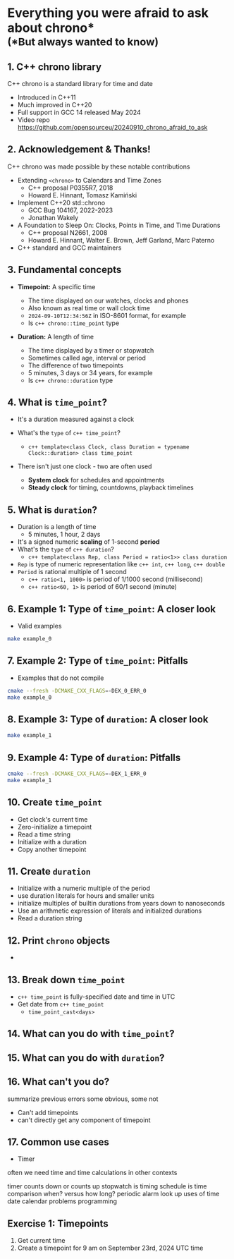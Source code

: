 <!-- 20240910_chrono_afraid_to_ask/README.md -->

# Everything you were afraid to ask about chrono\*<br><sub>(\*But always wanted to know)</sub>

## 1. C++ chrono library

C++ chrono is a standard library for time and date

- Introduced in C++11
- Much improved in C++20
- Full support in GCC 14 released May 2024
- Video repo https://github.com/opensourceu/20240910_chrono_afraid_to_ask

## 2. Acknowledgement & Thanks!

C++ chrono was made possible by these notable contributions

- Extending `<chrono>` to Calendars and Time Zones
  - C++ proposal P0355R7, 2018
  - Howard E. Hinnant, Tomasz Kamiński
- Implement C++20 std::chrono
  - GCC Bug 104167, 2022-2023
  - Jonathan Wakely
- A Foundation to Sleep On: Clocks, Points in Time, and Time Durations
  - C++ proposal N2661, 2008
  - Howard E. Hinnant, Walter E. Brown, Jeff Garland, Marc Paterno
- C++ standard and GCC maintainers

## 3. Fundamental concepts

- **Timepoint:** A specific time
  - The time displayed on our watches, clocks and phones
  - Also known as real time or wall clock time
  - `2024-09-10T12:34:56Z` in ISO-8601 format, for example
  - Is `c++ chrono::time_point` type

- **Duration:** A length of time
  - The time displayed by a timer or stopwatch
  - Sometimes called age, interval or period
  - The difference of two timepoints
  - 5 minutes, 3 days or 34 years, for example
  - Is `c++ chrono::duration` type

## 4. What is `time_point`?

- It's a duration measured against a clock
- What's the `type` of `c++ time_point`?
  - `c++ template<class Clock, class Duration = typename Clock::duration> class time_point`

- There isn't just one clock - two are often used
  - **System clock** for schedules and appointments
  - **Steady clock** for timing, countdowns, playback timelines

## 5. What is `duration`?

- Duration is a length of time
  - 5 minutes, 1 hour, 2 days
- It's a signed numeric **scaling** of 1-second **period**
- What's the `type` of `c++ duration`?
  - `c++ template<class Rep, class Period = ratio<1>> class duration`
- `Rep` is type of numeric representation like `c++ int`, `c++ long`, `c++ double`
- `Period` is rational multiple of 1 second
  - `c++ ratio<1, 1000>` is period of 1/1000 second (millisecond)
  - `c++ ratio<60, 1>` is period of 60/1 second (minute)

## 6. Example 1: Type of `time_point`: A closer look

- Valid examples
```bash
make example_0
```

## 7. Example 2: Type of `time_point`: Pitfalls

- Examples that do not compile
```bash
cmake --fresh -DCMAKE_CXX_FLAGS=-DEX_0_ERR_0
make example_0
```

## 8. Example 3: Type of `duration`: A closer look

```bash
make example_1
```

## 9. Example 4: Type of `duration`: Pitfalls

```bash
cmake --fresh -DCMAKE_CXX_FLAGS=-DEX_1_ERR_0
make example_1
```

## 10. Create `time_point`

- Get clock's current time
- Zero-initialize a timepoint
- Read a time string
- Initialize with a duration
- Copy another timepoint

## 11. Create `duration`

- Initialize with a numeric multiple of the period
- use duration literals for hours and smaller units
- initialize multiples of builtin durations from years down to nanoseconds
- Use an arithmetic expression of literals and initialized durations
- Read a duration string

## 12. Print `chrono` objects

-

## 13. Break down `time_point`

- `c++ time_point` is fully-specified date and time in UTC
- Get date from `c++ time_point`
  - `time_point_cast<days>`

## 14. What can you do with `time_point`?

## 15. What can you do with `duration`?

## 16. What can't you do?

summarize previous errors
some obvious, some not
- Can't add timepoints
- can't directly get any component of timepoint

## 17. Common use cases

- Timer

often we need time and time calculations in other contexts

timer counts down or counts up
stopwatch is timing
schedule is time comparison
when? versus how long?
periodic
alarm
look up uses of time date calendar problems programming

## Exercise 1: Timepoints

1. Get current time
2. Create a timepoint for 9 am on September 23rd, 2024 UTC time


